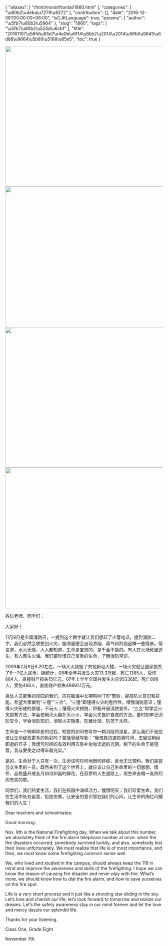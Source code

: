 {
    "aliases": [
        "/html/moral/frontal/1860.html"
    ],
    "categories": [
        "\u80b2\u4eba\u7279\u8272"
    ],
    "contributors": [],
    "date": "2016-12-08T00:00:00+08:00",
    "isCJKLanguage": true,
    "params": {
        "author": "\u5fb7\u80b2\u5904"
    },
    "slug": "1860",
    "tags": [
        "\u5fb7\u80b2\u524d\u6cbf"
    ],
    "title": "20161107\u56fd\u65d7\u4e0b\u6f14\u8bb2\u2014\u2014\u56fd\u9645\u6d88\u9664\u5b89\u5168\u65e5",
    "toc": true
}


<img
    src="https://cdn.tfls.online/mirror/full/1760cf312d1121a4a6bba1c907daa9279e2d3a9e.jpg"
    style="display:block;margin-left:auto;margin-right:auto;"
    decoding="async"
    fetchpriority="auto"
    loading="lazy"
    height="450"
    width="600"
/>
<img
    src="https://cdn.tfls.online/mirror/full/c626466c152ab6375a1e7491e9e7c289811ce706.jpg"
    style="display:block;margin-left:auto;margin-right:auto;"
    decoding="async"
    fetchpriority="auto"
    loading="lazy"
    height="450"
    width="600"
/>
<img
    src="https://cdn.tfls.online/mirror/full/b3a75cd7bd77874191e6cd985fce18b5121535b1.jpg"
    style="display:block;margin-left:auto;margin-right:auto;"
    decoding="async"
    fetchpriority="auto"
    loading="lazy"
    height="450"
    width="600"
/>
<img
    src="https://cdn.tfls.online/mirror/full/9e15667873284a4ab971dca6b6319b454a21e33c.jpg"
    style="display:block;margin-left:auto;margin-right:auto;"
    decoding="async"
    fetchpriority="auto"
    loading="lazy"
    height="450"
    width="600"
/>




  


各位老师、同学们：




大家好！




11月9日是全国消防日，一提到这个数字就让我们想起了火警电话，提到消防二字，我们必然会联想到火灾，脑海里便会出现浓烟、毒气和烈焰这样一些情景。常言道，水火无情，人人都知道，生命是宝贵的，是千金不换的。有人在火场死里逃生，有人葬生火海。我们要珍惜自己宝贵的生命，了解消防常识。




2009年2月9日8:20左右，一场大火烧毁了央视新址大楼，一场火灾就让国家损失了6—7亿人民币。据统计，08年全年共发生火灾13.3万起，死亡1385人，受伤684人，直接财产损失15亿元，07年上半年全国共发生火灾95336起，死亡898人，受伤488人，直接财产损失46891.1万元。




身处人员密集的校园的我们，应在脑海中长期鸣响“119”警铃，提高防火意识和技能。希望大家做到“三懂”“三会”。“三懂”即懂得火灾的危险性，增强消防意识；懂得火灾形成的原理，不玩火；懂得火灾预防，积极开展消防宣传。“三会”即学会火灾报警方法，学会使用灭火器扑灭小火，学会火灾自护自救的方法。要时刻牢记消防安全，学会消防知识，消除火灾隐患，防微杜渐，防范于未然。




生命是一个转瞬即逝的过程，短暂的如同苍穹中一颗消隐的流星，那么我们不是应该让生命绽放更多的色彩吗？蒙恬曾经写到：“我想靠迅速抓紧时间，去留住稍纵即逝的日子；我想凭时间的有效利用去弥补匆匆流逝的光阴。剩下的生命于是短暂，我与要使之过得丰盈充实。”




是的，生命对于人只有一次，生命该何时何地因何终结，谁也无法预料。我们是芸芸众生里的一员，既然来到了这个世界上，就应该让自己生命里的一切思想、情怀、品格盛开成五月如诗如画的鲜花，在寂寥的人生道路上，用生命去唱一支热烈而充实的歌。




同学们，我们热爱生活，我们在校园中演绎活力，憧憬明天；我们珍爱生命，我们在生活中处处留意，拒绝伤害。让安全的意识常驻我们的心间，让生命的绚烂闪耀我们的人生！




  





Dear teachers and schoolmates:




Good morning.




Nov. 9th is the National Firefighting day. When we talk about this
number, we absolutely think of the fire alarm telephone number at once. when
the fire disasters occurred, somebody survived luckily, and also, somebody lost
their lives unfortunately. We must realize that life is of most importance, and
then, we must know some firefighting common sense well.




We, who lived and studied in the campus, should always keep the 119
in mind and improve the awareness and skills of the firefighting. I hope we can
know the reason of causing fire disaster and never play with fire. What’s more,
we should know how to dial the fire alarm, and how to save ourselves on the
fire spot.




Life is a very short process and it just like a shooting star
sliding in the sky. Let’s love and cherish our life, let’s look forward to
tomorrow and realize our dreams. Let’s the safety awareness stay in our mind
forever and let the love and mercy dazzle our splendid life.




Thanks for your listening.




Class One, Grade Eight




November 7th



  




